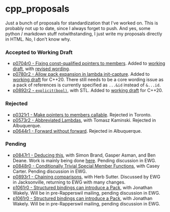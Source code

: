 # cpp_proposals

Just a bunch of proposals for standardization that I've worked on. This is probably not up to date, since I always forget to push. And yes, some python / markdown stuff notwithstanding, I just write my proposals directly in HTML. No, I don't know why.

### Accepted to Working Draft

- [p0704r0 - Fixing const-qualified pointers to members](https://rawgit.com/brevzin/cpp_proposals/master/0704_const_qual_pmfs/p0704r0.html). Added to [working draft](http://eel.is/c++draft/expr.mptr.oper#6.sentence-2), with [revised wording](http://www.open-std.org/jtc1/sc22/wg21/docs/papers/2017/p0704r1.html).
- [p0780r2 - Allow pack expansion in lambda init-capture](https://rawgit.com/brevzin/cpp_proposals/master/0780_lambda_pack_capture/p0780r2.html). Added to [working draft](http://eel.is/c++draft/expr.prim.lambda#capture-17) for C++20. There still needs to be a core wording issue as a pack of references is currently specified as `...&id` instead of `&...id`.
- [p0892r2 - `explicit(bool)`](https://rawgit.com/brevzin/cpp_proposals/master/0892_explicit_bool/p0892r2.html), with STL. Added to [working draft](http://eel.is/c++draft/dcl.fct.spec) for C++20. 

### Rejected

- [p0321r1 - Make pointers to members callable](https://rawgit.com/brevzin/cpp_proposals/master/0312_pointers_to_members/p0312r1.html). Rejected in Toronto.
- [p0573r2 - Abbreviated Lambdas](https://rawgit.com/brevzin/cpp_proposals/master/0573_abbrev_lambdas/p0573r2.html), with Tomasz Kaminski. Rejected in Albuquerque.
- [p0644r1 - Forward without forward](https://rawgit.com/brevzin/cpp_proposals/master/0644_fwd/p0644r1.html). Rejected in Albuquerque.

### Pending

- [p0847r1 - Deducing this](https://wg21.tartanllama.xyz/deducing-this/), with Simon Brand, Gasper Asman, and Ben Deane. Work is mainly being done [here](https://github.com/TartanLlama/wg21/blob/master/deducing-this.md). Pending discussion in EWG.
- [p0848r0 - Conditionally Trivial Special Member Functions](https://rawgit.com/brevzin/cpp_proposals/master/0848_special_members/p0848r0.html), with Casey Carter. Pending discussion in EWG.
- [p0893r1 - Chaining comparisons](https://rawgit.com/brevzin/cpp_proposals/master/0893_chain_comparisons/p0893r1.html), with Herb Sutter. Discussed by EWG in Jacksonville, returning to EWG with many changes.
- [p1061r0 - Structured bindings can introduce a Pack](https://rawgit.com/brevzin/cpp_proposals/master/1061_sb_pack/p1061r0.html), with Jonathan Wakely. Will be in pre-Rapperswil mailing, pending discussion in EWG.
- [p1061r0 - Structured bindings can introduce a Pack](1061_sb_pack/p1061r0.html), with Jonathan Wakely. Will be in pre-Rapperswil mailing, pending discussion in EWG.
